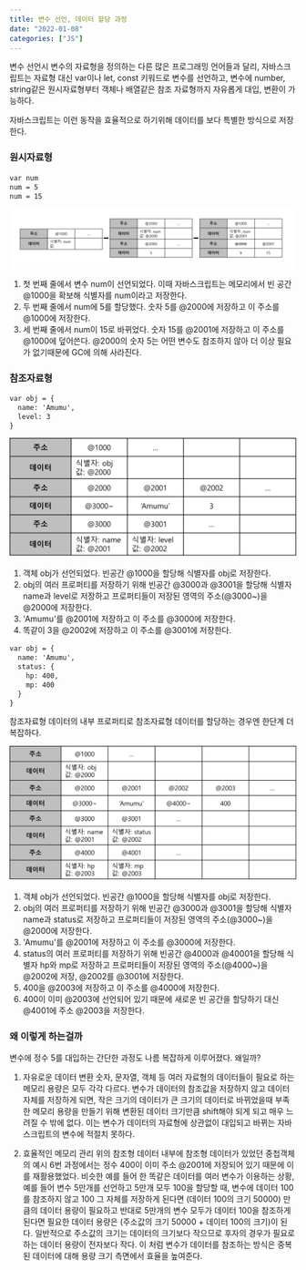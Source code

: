 ```yaml
---
title: 변수 선언, 데이터 할당 과정
date: "2022-01-08"
categories: ["JS"]
---
```


변수 선언시 변수의 자료형을 정의하는 다른 많은 프로그래밍 언어들과 달리, 자바스크립트는 자료형 대신 var이나 let, const 키워드로 변수를 선언하고, 변수에 number, string같은 원시자료형부터 객체나 배열같은 참조 자료형까지 자유롭게 대입, 변환이 가능하다.

자바스크립트는 이런 동작을 효율적으로 하기위해 데이터를 보다 특별한 방식으로 저장한다.

### 원시자료형

```
var num
num = 5
num = 15
```

![](./1.png)

1. 첫 번째 줄에서 변수 num이 선언되었다. 이때 자바스크립트는 메모리에서 빈 공간 @1000을 확보해 식별자를 num이라고 저장한다.
2. 두 번째 줄에서 num에 5를 할당했다. 숫자 5를 @2000에 저장하고 이 주소를 @1000에 저장한다.
3. 세 번째 줄에서 num이 15로 바뀌었다. 숫자 15를 @2001에 저장하고 이 주소를 @1000에 덮어쓴다. @2000의 숫자 5는 어떤 변수도 참조하지 않아 더 이상 필요가 없기때문에 GC에 의해 사라진다.

### 참조자료형

```
var obj = {
  name: 'Amumu',
  level: 3
}
```

![](./2.png)

1. 객체 obj가 선언되었다. 빈공간 @1000을 할당해 식별자를 obj로 저장한다.
2. obj의 여러 프로퍼티를 저장하기 위해 빈공간 @3000과 @3001을 할당해 식별자 name과 level로 저장하고 프로퍼티들이 저장된 영역의 주소(@3000~)을 @2000에 저장한다.
3. 'Amumu'를 @2001에 저장하고 이 주소를 @3000에 저장한다.
4. 똑같이 3을 @2002에 저장하고 이 주소를 @3001에 저장한다.

```
var obj = {
  name: 'Amumu',
  status: {
    hp: 400,
    mp: 400
  }
}
```

참조자료형 데이터의 내부 프로퍼티로 참조자료형 데이터를 할당하는 경우엔 한단계 더 복잡하다.

![](./3.png)

1. 객체 obj가 선언되었다. 빈공간 @1000을 할당해 식별자를 obj로 저장한다.
2. obj의 여러 프로퍼티를 저장하기 위해 빈공간 @3000과 @3001을 할당해 식별자 name과 status로 저장하고 프로퍼티들이 저장된 영역의 주소(@3000~)을 @2000에 저장한다.
3. 'Amumu'를 @2001에 저장하고 이 주소를 @3000에 저장한다.
4. status의 여러 프로퍼티를 저장하기 위해 빈공간 @4000과 @40001을 할당해 식별자 hp와 mp로 저장하고 프로퍼티들이 저장된 영역의 주소(@4000~)을 @2002에 저장, @2002를 @3001에 저장한다.
5. 400을 @2003에 저장하고 이 주소를 @4000에 저장한다.
6. 400이 이미 @2003에 선언되어 있기 때문에 새로운 빈 공간을 할당하기 대신 @4001에 주소 @2003을 저장한다.

### 왜 이렇게 하는걸까

변수에 정수 5를 대입하는 간단한 과정도 나름 복잡하게 이루어졌다. 왜일까?

1. 자유로운 데이터 변환
   숫자, 문자열, 객체 등 여러 자료형의 데이터들이 필요로 하는 메모리 용량은 모두 각각 다르다. 변수가 데이터의 참조값을 저장하지 않고 데이터 자체를 저장하게 되면, 작은 크기의 데이터가 큰 크기의 데이터로 바뀌었을때 부족한 메모리 용량을 만들기 위해 변환된 데이터 크기만큼 shift해야 되게 되고 매우 느려질 수 밖에 없다.
   이는 변수가 데이터의 자료형에 상관없이 대입되고 바뀌는 자바스크립트의 변수에 적절치 못하다.

2. 효율적인 메모리 관리
   위의 참조형 데이터 내부에 참조형 데이터가 있었던 중첩객체의 예시 6번 과정에서는 정수 400이 이미 주소 @2001에 저장되어 있기 때문에 이를 재활용했었다. 비슷한 예를 들어 한 똑같은 데이터를 여러 변수가 이용하는 상황, 예를 들어 변수 5만개를 선언하고 5만개 모두 100을 할당할 때, 변수에 데이터 100를 참조하지 않고 100 그 자체를 저장하게 된다면 (데이터 100의 크기 50000) 만큼의 데이터 용량이 필요하고 반대로 5만개의 변수 모두가 데이터 100을 참조하게 된다면 필요한 데이터 용량은 (주소값의 크기 50000 + 데이터 100의 크기)이 된다.
   일반적으로 주소값의 크기는 데이터의 크기보다 작으므로 후자의 경우가 필요로 하는 데이터 용량이 전자보다 작다. 이 처럼 변수가 데이터를 참조하는 방식은 중복된 데이터에 대해 용량 크기 측면에서 효율을 높여준다.
